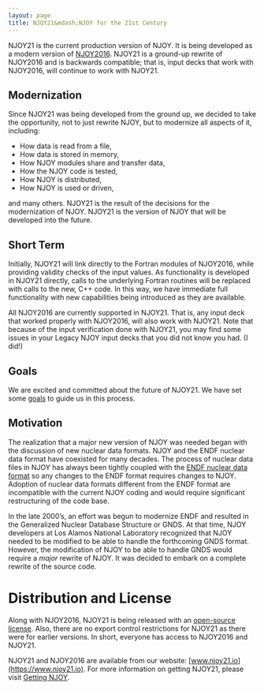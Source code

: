 ```yaml
---
layout: page
title: NJOY21&mdash;NJOY for the 21st Century
---
```


NJOY21 is the current production version of NJOY. It is being developed as a modern version of [NJOY2016](https://njoy.github.io/NJOY2016/). NJOY21 is a ground-up rewrite of NJOY2016 and is backwards compatible; that is, input decks that work with NJOY2016, will continue to work with NJOY21. 

## Modernization
Since NJOY21 was being developed from the ground up, we decided to take the opportunity, not to just rewrite NJOY, but to modernize all aspects of it, including:

- How data is read from a file,
- How data is stored in memory,
- How NJOY modules share and transfer data,
- How the NJOY code is tested,
- How NJOY is distributed,
- How NJOY is used or driven,

and many others. NJOY21 is the result of the decisions for the modernization of NJOY. NJOY21 is the version of NJOY that will be developed into the future.

## Short Term 
Initially, NJOY21 will link directly to the Fortran modules of NJOY2016, while providing validity checks of the input values. As functionality is developed in NJOY21 directly, calls to the underlying Fortran routines will be replaced with calls to the new, C++ code. In this way, we have immediate full functionality with new capabilities being introduced as they are available.

All NJOY2016 are currently supported in NJOY21. That is, any input deck that worked properly with NJOY2016, will also work with NJOY21. Note that because of the input verification done with NJOY21, you may find some issues in your Legacy NJOY input decks that you did not know you had. (I did!)

## Goals
We are excited and committed about the future of NJOY21. We have set some [goals](https://njoy.github.io/about/Goals.html) to guide us in this process.

## Motivation
The realization that a major new version of NJOY was needed began with the discussion of new nuclear data formats. NJOY and the ENDF nuclear data format have coexisted for many decades. The process of nuclear data files in NJOY has always been tightly coupled with the [ENDF nuclear data format](http://www.nndc.bnl.gov/csewg/docs/endf-manual.pdf) so any changes to the ENDF format requires changes to NJOY. Adoption of nuclear data formats different from the ENDF format are incompatible with the current NJOY coding and would require significant restructuring of the code base.

In the late 2000’s, an effort was begun to modernize ENDF and resulted in the Generalized Nuclear Database Structure or GNDS. At that time, NJOY developers at Los Alamos National Laboratory recognized that NJOY needed to be modified to be able to handle the forthcoming GNDS format. However, the modification of NJOY to be able to handle GNDS would require a *major* rewrite of NJOY. It was decided to embark on a complete rewrite of the source code.

# Distribution and License
Along with NJOY2016, NJOY21 is being released with an [open-source license](https://github.com/njoy/NJOY21/LICENSE). Also, there are no export control restrictions for NJOY21 as there were for earlier versions. In short, everyone has access to NJOY2016 and NJOY21.

NJOY21 and NJOY2016 are available from our website: [www.njoy21.io](https://www.njoy21.io). For more information on getting NJOY21, please visit [Getting NJOY](https://www.njoy21.io/Build/index.html).

